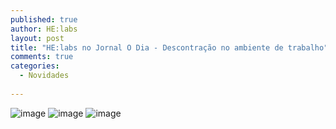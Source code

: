 ```yaml
---
published: true
author: HE:labs
layout: post
title: "HE:labs no Jornal O Dia - Descontração no ambiente de trabalho"
comments: true
categories:
  - Novidades
     
---
```

![image](/blog/images/posts/2012-07-11/jornalodia.jpg)
![image](/blog/images/posts/2012-07-11/jornalodia2.jpg)
![image](/blog/images/posts/2012-07-11/jornalodia3.jpg)
